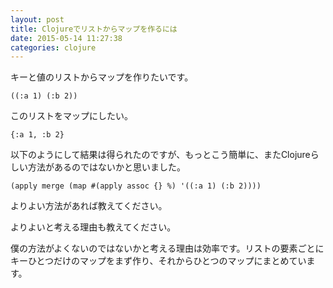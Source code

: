 ```yaml
---
layout: post
title: Clojureでリストからマップを作るには
date: 2015-05-14 11:27:38
categories: clojure
---
```

<p>キーと値のリストからマップを作りたいです。</p>

<pre><code>((:a 1) (:b 2))
</code></pre>

<p>このリストをマップにしたい。</p>

<pre><code>{:a 1, :b 2}
</code></pre>

<p>以下のようにして結果は得られたのですが、もっとこう簡単に、またClojureらしい方法があるのではないかと思いました。</p>

<pre><code>(apply merge (map #(apply assoc {} %) '((:a 1) (:b 2))))
</code></pre>

<p>よりよい方法があれば教えてください。</p>

<p>よりよいと考える理由も教えてください。</p>

<p>僕の方法がよくないのではないかと考える理由は効率です。リストの要素ごとにキーひとつだけのマップをまず作り、それからひとつのマップにまとめています。</p>
